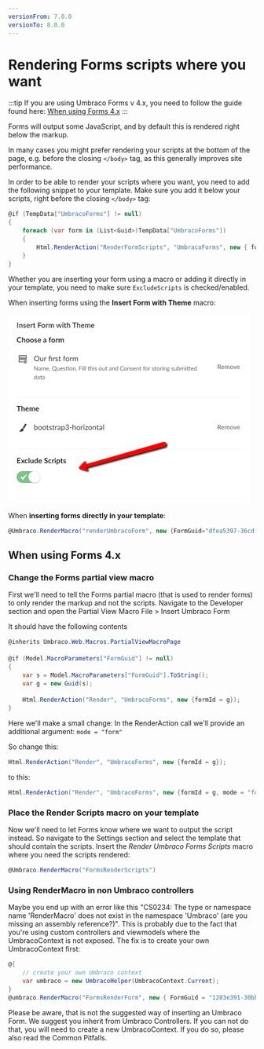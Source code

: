 ```yaml
---
versionFrom: 7.0.0
versionTo: 8.0.0
---
```


# Rendering Forms scripts where you want

:::tip
If you are using Umbraco Forms v 4.x, you need to follow the guide found here: [When using Forms 4.x](#when-using-forms-4x)
:::

Forms will output some JavaScript, and by default this is rendered right below the markup.

In many cases you might prefer rendering your scripts at the bottom of the page, e.g. before the closing `</body>` tag, as this generally improves site performance.

In order to be able to render your scripts where you want, you need to add the following snippet to your template. Make sure you add it below your scripts, right before the closing `</body>` tag:

```csharp
@if (TempData["UmbracoForms"] != null)
{
    foreach (var form in (List<Guid>)TempData["UmbracoForms"])
    {
        Html.RenderAction("RenderFormScripts", "UmbracoForms", new { formid = form, theme = "yourTheme" });
    }
}
```

Whether you are inserting your form using a macro or adding it directly in your template, you need to make sure `ExcludeScripts` is checked/enabled.

When inserting forms using the **Insert Form with Theme** macro:

![Exclude scripts](images/exclude-scripts.png)

When **inserting forms directly in your template**:

```csharp
@Umbraco.RenderMacro("renderUmbracoForm", new {FormGuid="dfea5397-36cd-4596-8d3c-d210502b67de", FormTheme="bootstrap3-horizontal", ExcludeScripts="1"})
```

## When using Forms 4.x

### Change the Forms partial view macro
First we'll need to tell the Forms partial macro (that is used to render forms) to only render the markup and not the scripts. Navigate to the Developer section and open the Partial View Macro File > Insert Umbraco Form

It should have the following contents

```csharp
@inherits Umbraco.Web.Macros.PartialViewMacroPage

@if (Model.MacroParameters["FormGuid"] != null)
{
    var s = Model.MacroParameters["FormGuid"].ToString();
    var g = new Guid(s);

    Html.RenderAction("Render", "UmbracoForms", new {formId = g});
}
```

Here we'll make a small change: In the RenderAction call we'll provide an additional argument: `mode = "form"`

So change this:

```csharp
Html.RenderAction("Render", "UmbracoForms", new {formId = g});
```

to this:

```csharp
Html.RenderAction("Render", "UmbracoForms", new {formId = g, mode = "form"});
```

### Place the Render Scripts macro on your template

Now we'll need to let Forms know where we want to output the script instead. So navigate to the Settings section and select the template that should contain the scripts. Insert the *Render Umbraco Forms Scripts* macro where you need the scripts rendered:

```csharp
@Umbraco.RenderMacro("FormsRenderScripts")
```

### Using RenderMacro in non Umbraco controllers

Maybe you end up with an error like this "CS0234: The type or namespace name 'RenderMacro' does not exist in the namespace 'Umbraco' (are you missing an assembly reference?)". This is probably due to the fact that you're using custom controllers and viewmodels where the UmbracoContext is not exposed. The fix is to create your own UmbracoContext first:

```csharp
@{
    // create your own Umbraco context
    var umbraco = new UmbracoHelper(UmbracoContext.Current);
}
@umbraco.RenderMacro("FormsRenderForm", new { FormGuid = "1203e391-30bb-4ffc-8fe6-1785d6093108" })
```

Please be aware, that is not the suggested way of inserting an Umbraco Form. We suggest you inherit from Umbraco Controllers. If you can not do that, you will need to create a new UmbracoContext. If you do so, please also read the Common Pitfalls.
